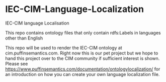 # IEC-CIM-Language-Localization
IEC-CIM language Localisation

This repo contains ontology files that only contain rdfs:Labels in languages other than English

This repo will be used to render the IEC-CIM ontology at cim.puffinsemantics.com. Right now this is our pet project but we hope to hand this project over to the CIM community if sufficient interest is shown. Please see https://www.puffinsemantics.com/documentation/ontologylocalization/ for an introduction on how you can create your own language localization file. 
